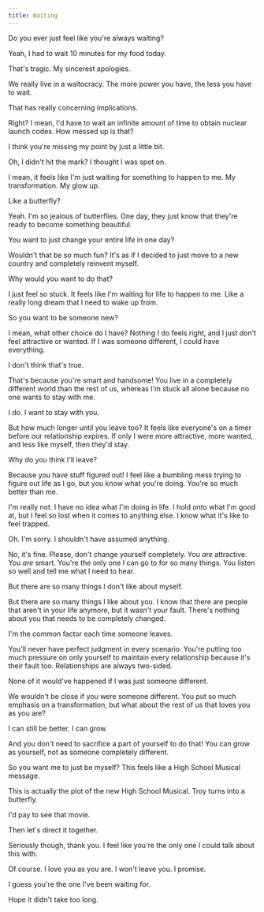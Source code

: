 ```yaml
---
title: Waiting
---
```


Do you ever just feel like you're always waiting?

Yeah, I had to wait 10 minutes for my food today.

That's tragic. My sincerest apologies.

We really live in a waitocracy. The more power you have, the less you have to wait.

That has really concerning implications.

Right? I mean, I'd have to wait an infinite amount of time to obtain nuclear launch codes. How messed up is that?

I think you're missing my point by just a little bit.

Oh, I didn't hit the mark? I thought I was spot on.

I mean, it feels like I'm just waiting for something to happen to me. My transformation. My glow up.

Like a butterfly?

Yeah. I'm so jealous of butterflies. One day, they just know that they're ready to become something beautiful.

You want to just change your entire life in one day?

Wouldn't that be so much fun? It's as if I decided to just move to a new country and completely reinvent myself.

Why would you want to do that?

I just feel so stuck. It feels like I'm waiting for life to happen to me. Like a really long dream that I need to wake up from.

So you want to be someone new?

I mean, what other choice do I have? Nothing I do feels right, and I just don't feel attractive or wanted. If I was someone different, I could have everything.

I don't think that's true.

That's because you're smart and handsome! You live in a completely different world than the rest of us, whereas I'm stuck all alone because no one wants to stay with me.

I do. I want to stay with you.

But how much longer until you leave too? It feels like everyone's on a timer before our relationship expires. If only I were more attractive, more wanted, and less like myself, then they'd stay.

Why do you think I'll leave?

Because you have stuff figured out! I feel like a bumbling mess trying to figure out life as I go, but you know what you're doing. You're so much better than me.

I'm really not. I have no idea what I'm doing in life. I hold onto what I'm good at, but I feel so lost when it comes to anything else. I know what it's like to feel trapped.

Oh. I'm sorry. I shouldn't have assumed anything.

No, it's fine. Please, don't change yourself completely. You *are* attractive. You *are* smart. You're the only one I can go to for so many things. You listen so well and tell me what I need to hear.

But there are so many things I don't like about myself.

But there are so many things I like about you. I know that there are people that aren't in your life anymore, but it wasn't your fault. There's nothing about you that needs to be completely changed.

I'm the common factor each time someone leaves.

You'll never have perfect judgment in every scenario. You're putting too much pressure on only yourself to maintain every relationship because it's their fault too. Relationships are always two-sided.

None of it would've happened if I was just someone different.

We wouldn't be close if you were someone different. You put so much emphasis on a transformation, but what about the rest of us that loves you as you are?

I can still be better. I can grow.

And you don't need to sacrifice a part of yourself to do that! You can grow as yourself, not as someone completely different.

So you want me to just be myself? This feels like a High School Musical message.

This is actually the plot of the new High School Musical. Troy turns into a butterfly.

I'd pay to see that movie.

Then let's direct it together.

Seriously though, thank you. I feel like you're the only one I could talk about this with.

Of course. I love you as you are. I won't leave you. I promise.

I guess you're the one I've been waiting for.

Hope it didn't take too long.
